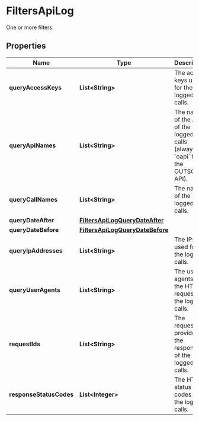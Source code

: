 

# FiltersApiLog

One or more filters.

## Properties

| Name | Type | Description | Notes |
|------------ | ------------- | ------------- | -------------|
|**queryAccessKeys** | **List&lt;String&gt;** | The access keys used for the logged calls. |  [optional] |
|**queryApiNames** | **List&lt;String&gt;** | The names of the APIs of the logged calls (always &#x60;oapi&#x60; for the OUTSCALE API). |  [optional] |
|**queryCallNames** | **List&lt;String&gt;** | The names of the logged calls. |  [optional] |
|**queryDateAfter** | [**FiltersApiLogQueryDateAfter**](FiltersApiLogQueryDateAfter.md) |  |  [optional] |
|**queryDateBefore** | [**FiltersApiLogQueryDateBefore**](FiltersApiLogQueryDateBefore.md) |  |  [optional] |
|**queryIpAddresses** | **List&lt;String&gt;** | The IPs used for the logged calls. |  [optional] |
|**queryUserAgents** | **List&lt;String&gt;** | The user agents of the HTTP requests of the logged calls. |  [optional] |
|**requestIds** | **List&lt;String&gt;** | The request IDs provided in the responses of the logged calls. |  [optional] |
|**responseStatusCodes** | **List&lt;Integer&gt;** | The HTTP status codes of the logged calls. |  [optional] |



